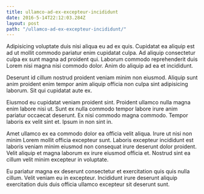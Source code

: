 ```yaml
---
title: ullamco-ad-ex-excepteur-incididunt
date: 2016-5-14T22:12:03.284Z
layout: post
path: "/ullamco-ad-ex-excepteur-incididunt/"
---
```


Adipisicing voluptate duis nisi aliqua eu ad ex quis. Cupidatat ea aliquip est ad ut mollit commodo pariatur enim cupidatat culpa. Ad aliquip consectetur culpa ex sunt magna ad proident qui. Laborum commodo reprehenderit duis Lorem nisi magna nisi commodo dolor. Anim do aliquip ad ea et incididunt.

Deserunt id cillum nostrud proident veniam minim non eiusmod. Aliquip sunt anim proident enim tempor anim aliquip officia non culpa sint adipisicing laborum. Sit qui cupidatat aute ex.

Eiusmod eu cupidatat veniam proident sint. Proident ullamco nulla magna enim labore nisi ut. Sunt ex nulla commodo tempor labore irure anim pariatur occaecat deserunt. Ex nisi commodo magna commodo. Tempor laboris ex velit sint et. Ipsum in non sint in.

Amet ullamco ex ea commodo dolor ea officia velit aliqua. Irure ut nisi non minim Lorem mollit officia excepteur sunt. Laboris excepteur incididunt est laboris veniam minim eiusmod non consequat irure deserunt dolor proident. Velit aliquip et magna laborum ex irure eiusmod officia et. Nostrud sint ea cillum velit minim excepteur in voluptate.

Eu pariatur magna ex deserunt consectetur et exercitation quis quis nulla cillum. Velit veniam eu in excepteur. Incididunt irure deserunt aliquip exercitation duis duis officia ullamco excepteur sit deserunt sunt.